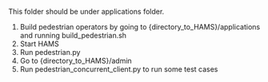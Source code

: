This folder should be under applications folder.

1. Build pedestrian operators by going to {directory_to_HAMS}/applications and running build_pedestrian.sh
2. Start HAMS 
3. Run pedestrian.py
3. Go to {directory_to_HAMS}/admin
4. Run pedestrian_concurrent_client.py to run some test cases